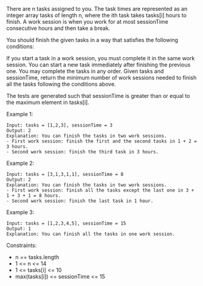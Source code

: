 There are n tasks assigned to you. The task times are represented as an integer array tasks of length n, where the ith task takes tasks[i] hours to finish. A work session is when you work for at most sessionTime consecutive hours and then take a break.

You should finish the given tasks in a way that satisfies the following conditions:

If you start a task in a work session, you must complete it in the same work session.
You can start a new task immediately after finishing the previous one.
You may complete the tasks in any order.
Given tasks and sessionTime, return the minimum number of work sessions needed to finish all the tasks following the conditions above.

The tests are generated such that sessionTime is greater than or equal to the maximum element in tasks[i].

Example 1:

```
Input: tasks = [1,2,3], sessionTime = 3
Output: 2
Explanation: You can finish the tasks in two work sessions.
- First work session: finish the first and the second tasks in 1 + 2 = 3 hours.
- Second work session: finish the third task in 3 hours.
```

Example 2:

```
Input: tasks = [3,1,3,1,1], sessionTime = 8
Output: 2
Explanation: You can finish the tasks in two work sessions.
- First work session: finish all the tasks except the last one in 3 + 1 + 3 + 1 = 8 hours.
- Second work session: finish the last task in 1 hour.
```

Example 3:

```
Input: tasks = [1,2,3,4,5], sessionTime = 15
Output: 1
Explanation: You can finish all the tasks in one work session.
```

Constraints:

* n == tasks.length
* 1 <= n <= 14
* 1 <= tasks[i] <= 10
* max(tasks[i]) <= sessionTime <= 15
